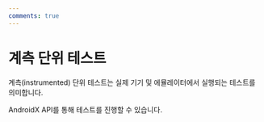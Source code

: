 ```yaml
---
comments: true
---
```


# 계측 단위 테스트

계측(instrumented) 단위 테스트는 실제 기기 및 에뮬레이터에서 실행되는 테스트를 의미합니다.

AndroidX API를 통해 테스트를 진행할 수 있습니다.
